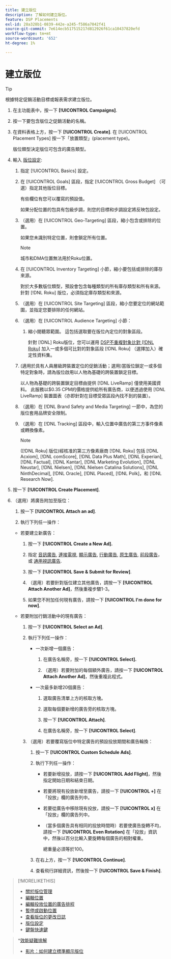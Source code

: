 ```yaml
---
title: 建立版位
description: 了解如何建立版位。
feature: DSP Placements
exl-id: 28a328b1-0839-442e-a245-f586a7042f41
source-git-commit: 7e614ecb517515217d812926f61ca10437820efd
workflow-type: tm+mt
source-wordcount: '652'
ht-degree: 1%

---
```


# 建立版位

>[!TIP]
>
>根據特定促銷活動目標或報表需求建立版位。

1. 在主功能表中，按一下 **[!UICONTROL Campaigns]**.

1. 按一下要包含版位之促銷活動的名稱。

1. 在資料表格上方，按一下 **[!UICONTROL Create]**. 在 [!UICONTROL Placement Types] 按一下「放置類型」(placement type)。

   版位類型決定版位可包含的廣告類型。

1. 輸入 [版位設定](placement-settings.md):

   1. 指定 [!UICONTROL Basics] 設定。

   1. 在 [!UICONTROL Goals] 區段，指定 [!UICONTROL Gross Budget] （可選）指定其他版位目標。

      有些欄位有您可以覆寫的預設值。

      如果分配位置的包具有包級步調，則您的目標和步調設定將反映包設定。

   1. （選用）在 [!UICONTROL Geo-Targeting] 區段，縮小包含或排除的位置。

      如果您未識別特定位置，則會鎖定所有位置。

      >[!NOTE]
      >
      >城市和DMA位置無法用於Roku位置。

   1. 在 [!UICONTROL Inventory Targeting] 小節，縮小要包括或排除的庫存來源。

      對於大多數版位類型，預設會包含每種類型的所有庫存類型和所有來源。 針對 [!DNL Roku] 版位，必須指定庫存類型和來源。

   1. （選用）在 [!UICONTROL Site Targeting] 區段，縮小您要定位的網站範圍，並指定您要排除的任何網站。

   1. （選用）在 [!UICONTROL Audience Targeting] 小節：

      1. 縮小閱聽眾範圍。 這包括選取要在版位內定位的對象區段。

         針對 [!DNL] Roku版位，您可以運用 [DSP不重複對象比對 [!DNL Roku]](/help/dsp/inventory/roku-inventory.md) 加入一或多個可比對的對象區段 [!DNL Roku] （選擇加入）確定性資料集。
   1. (適用於具有人員層級跨裝置定位的促銷活動；選用)當版位鎖定一或多個特定對象時，請為版位啟用以人物為基礎的跨裝置鎖定目標。

      以人物為基礎的跨裝置鎖定目標由提供 [!DNL LiveRamp] 僅使用美國資料。 此服務以$0.35 CPM的價格提供給所有廣告商，以便透過使用 [!DNL LiveRamp] 裝置圖表（亦即針對在目標受眾區段內找不到的裝置）。

   1. （選用）在 [!DNL Brand Safety and Media Targeting] 一節中，為您的版位套用品牌安全限制。

   1. （選用）在 [!DNL Tracking] 區段中，輸入位置中廣告的第三方事件像素或轉換像素。

      >[!NOTE]
      >
      >([!DNL Roku] 版位)經核准的第三方像素廠商 [!DNL Roku] 包括 [!DNL Acxiom], [!DNL comScore], [!DNL Data Plus Math], [!DNL Experian], [!DNL Factual], [!DNL Kantar], [!DNL Marketing Evolution], [!DNL Neustar], [!DNL Nielsen], [!DNL Nielsen Catalina Solutions], [!DNL NinthDecimal], [!DNL Oracle], [!DNL Placed], [!DNL Polk]，和 [!DNL Research Now].


1. 按一下 **[!UICONTROL Create Placement]**.

1. （選用）將廣告附加至版位：

   1. 按一下 **[!UICONTROL Attach an ad]**.

   1. 執行下列任一操作：
   * 若要建立新廣告：

      1. 按一下 **[!UICONTROL Create a New Ad].**

      1. 指定 [音訊廣告](/help/dsp/campaign-management/ads/ad-settings-audio.md), [連接電視](/help/dsp/campaign-management/ads/ad-settings-connected-tv.md), [顯示廣告](/help/dsp/campaign-management/ads/ad-settings-display.md), [行動廣告](/help/dsp/campaign-management/ads/ad-settings-mobile.md), [原生廣告](/help/dsp/campaign-management/ads/ad-settings-native.md), [前段廣告](/help/dsp/campaign-management/ads/ad-settings-pre-roll.md)，或 [通用視訊廣告](/help/dsp/campaign-management/ads/ad-settings-universal-video.md).

      1. 按一下 **[!UICONTROL Save & Submit for Review]**.

      1. （選用）若要針對版位建立其他廣告，請按一下 **[!UICONTROL Attach Another Ad]**，然後重複步驟1-3。

      1. 如果您不附加任何現有廣告，請按一下 **[!UICONTROL I'm done for now]**.
   * 若要附加行銷活動中的現有廣告：

      1. 按一下 **[!UICONTROL Select an Ad]**.

      1. 執行下列任一操作：

         * 一次新增一個廣告：

            1. 在廣告名稱旁，按一下 **[!UICONTROL Select].**

            1. （選用）若要附加的每個額外廣告，請按一下 **[!UICONTROL Attach Another Ad]**，然後重複此程式。
         * 一次最多新增20個廣告：

            1. 選取廣告清單上方的核取方塊。

            1. 選取每個要新增的廣告旁的核取方塊。

            1. 按一下 **[!UICONTROL Attach]**.

            1. 在廣告名稱旁，按一下 **[!UICONTROL Select]**.
      1. （選用）若要覆寫版位中特定廣告的預設投放期間和廣告輪換：

         1. 按一下 **[!UICONTROL Custom Schedule Ads]**.

         1. 執行下列任一操作：

            * 若要新增投放，請按一下 **[!UICONTROL Add Flight]**，然後指定開始日期和結束日期。

            * 若要將現有投放新增至廣告，請按一下 **[!UICONTROL +]** 在「投放」欄的廣告列中。

            * 若要從廣告中移除現有投放，請按一下 **[!UICONTROL x]** 在「投放」欄的廣告列中。

            * （當多個廣告具有相同的投放時間時）若要使廣告旋轉不均，請按一下 **[!UICONTROL Even Rotation]** 在「投放」資訊中，然後以百分比輸入要旋轉每個廣告的相對權重。

               總重量必須等於100。
         1. 在右上方，按一下 **[!UICONTROL Continue]**.

         1. 查看飛行詳細資訊，然後按一下 **[!UICONTROL Save & Finish]**.






>[!MORELIKETHIS]
>
>* [關於版位管理](placement-about.md)
>* [編輯位置](placement-edit.md)
>* [編輯投放位置的廣告排程](placement-edit-ad-schedule.md)
>* [暫停或啟動位置](placement-pause-activate.md)
>* [查看版位的更改日誌](placement-change-log.md)
>* [版位設定](placement-settings.md)
>* [鍵盤快速鍵](/help/dsp/campaign-management/reports/keyboard-shortcuts.md)

   >*[效能疑難排解](/help/dsp/optimization/troubleshooting-performance.md)
>* [影片：如何建立標準顯示版位](https://video.tv.adobe.com/v/340454)

